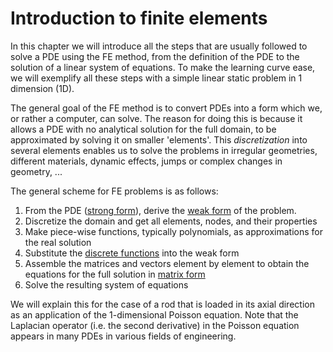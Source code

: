 # Introduction to finite elements

In this chapter we will introduce all the steps that are usually followed to solve a PDE using the FE method, from the definition of the PDE to the solution of a linear system of equations. To make the learning curve ease, we will exemplify all these steps with a simple linear static problem in 1 dimension (1D).

<!-- For this purpose, both linear and non-linear problems will be demonstrated. The FEM is a broadly used numerical tool that solves PDEs. The areas of application range from solid and structural mechanics to fluid mechanics. In recent years the application of such a method for solving complex physical phenomena end geometries is receiving more attention and is more frequently applied are it is bound with computational power. To be more specific, when a domain is discretised using FEM, a system of linear equations is built. Then, this matrix is solved numerically, using the available computational power. -->


The general goal of the FE method is to convert PDEs into a form which we, or rather a computer, can solve. The reason for doing this is because it allows a PDE with no analytical solution for the full domain, to be approximated by solving it on smaller 'elements'. This *discretization* into several elements enables us to solve the problems in irregular geometries, different materials, dynamic effects, jumps or complex changes in geometry, ...

The general scheme for FE problems is as follows:
1. From the PDE ([strong form](./strong.md)), derive the [weak form](./weak.md) of the problem.
2. Discretize the domain and get all elements, nodes, and their properties
3. Make piece-wise functions, typically polynomials, as approximations for the real solution
4. Substitute the [discrete functions](./discrete.ipynb) into the weak form
5. Assemble the matrices and vectors element by element to obtain the equations for the full solution in [matrix form](./matrix.ipynb)
6. Solve the resulting system of equations

We will explain this for the case of a rod that is loaded in its axial direction as an application of the 1-dimensional Poisson equation. Note that the Laplacian operator (i.e. the second derivative) in the Poisson equation appears in many PDEs in various fields of engineering. 

